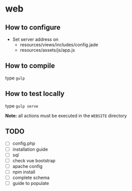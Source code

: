 # web

## How to configure
* Set server address on
    * resources/views/includes/config.jade
    * resources/assets/js/app.js

## How to compile
type `gulp`

## How to test locally
type `gulp serve`

**Note:** all actions must be executed in the `WEBSITE` directory

## TODO
- [ ] config.php
- [ ] installation guide
- [ ] sql
- [ ] check vue bootstrap
- [ ] apache config
- [ ] npm install
- [ ] complete schema
- [ ] guide to populate
